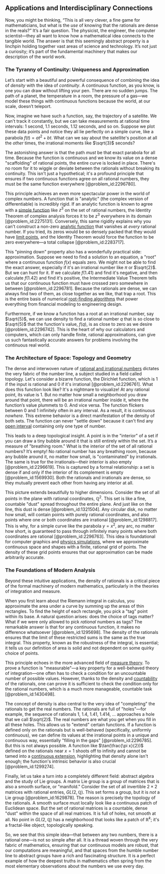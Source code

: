 ## Applications and Interdisciplinary Connections

Now, you might be thinking, “This is all very clever, a fine game for mathematicians, but what is the *use* of knowing that the rationals are dense in the reals?” It’s a fair question. The physicist, the engineer, the computer scientist—they all want to know how a mathematical idea connects to the tangible world. The answer is that this seemingly abstract property is a linchpin holding together vast areas of science and technology. It’s not just a curiosity; it’s part of the fundamental machinery that makes our description of the world work.

### The Tyranny of Continuity: Uniqueness and Approximation

Let’s start with a beautiful and powerful consequence of combining the idea of *density* with the idea of *continuity*. A continuous function, as you know, is one you can draw without lifting your pen. There are no sudden jumps. The path of a planet, the temperature in a room, the pressure of a gas—we model these things with continuous functions because the world, at our scale, doesn’t teleport.

Now, imagine we have such a function, say, the trajectory of a satellite. We can't track it constantly, but we can take measurements at rational time intervals: 1 second, 1.1 seconds, 1.12 seconds, and so on. Suppose we plot these data points and notice they all lie perfectly on a simple curve, like a parabola $f(t) = at^2 + bt$. What can we say about the satellite's position at all the *other* times, the irrational moments like $\sqrt{3}$ seconds?

The astonishing answer is that the path *must* be that exact parabola for all time. Because the function is continuous and we know its value on a dense "scaffolding" of rational points, the entire curve is locked in place. There's no room for it to wiggle or deviate between the rationals without breaking its continuity. This isn't just a hypothetical; it's a profound principle that ensures if two continuous functions agree on all rational numbers, they must be the same function everywhere [@problem_id:2296780].

This principle achieves an even more spectacular power in the world of complex numbers. A function that is "analytic" (the complex version of differentiable) is incredibly rigid. If an analytic function is known to agree with a [simple function](@article_id:160838) like $z^3$ on the set of rational numbers, the Identity Theorem of complex analysis forces it to be $z^3$ everywhere in its domain [@problem_id:2275131]. Conversely, this same rigidity explains why you can't construct a non-zero [analytic function](@article_id:142965) that vanishes at *every* rational number. If you tried, its zeros would be so densely packed that they would have [limit points](@article_id:140414), and the Identity Theorem would force the function to be zero everywhere—a total collapse [@problem_id:2283717].

This "pinning down" property also has a wonderfully practical side: approximation. Suppose we need to find a solution to an equation, a "root" where a continuous function $f(x)$ equals zero. We might not be able to find the exact answer, especially if it's an irrational number like $\pi$ or $\sqrt{2}$. But we can hunt for it. If we calculate $f(1.41)$ and find it's negative, and then calculate $f(1.42)$ and find it's positive, the Intermediate Value Theorem tells us that our continuous function must have crossed zero somewhere in between [@problem_id:2296781]. Because the rationals are dense, we can always find two of them, as close together as we like, that trap a root. This is the entire basis of numerical [root-finding algorithms](@article_id:145863) that power everything from financial modeling to engineering design.

Furthermore, if we know a function has a root at an irrational number, say $\sqrt{5}$, we can use density to find a rational number $q$ that is so close to $\sqrt{5}$ that the function's value, $f(q)$, is as close to zero as we desire [@problem_id:2296742]. This is the heart of why our calculators and computers, which can only handle finite, rational approximations, can give us such fantastically accurate answers for problems involving the continuous real world.

### The Architecture of Space: Topology and Geometry

The dense and interwoven nature of [rational and irrational numbers](@article_id:172855) dictates the very fabric of the number line, a subject studied in a field called topology. Let's consider a bizarre function, the Dirichlet function, which is 1 if the input is rational and 0 if it's irrational [@problem_id:2296761]. What does this function look like? It's a nightmare to visualize! At any rational point, its value is 1. But no matter how small a neighborhood you draw around that point, there will be an irrational number inside it, where the function’s value plummets to 0. And vice versa. The function flickers between 0 and 1 infinitely often in any interval. As a result, it is continuous *nowhere*. This extreme behavior is a direct manifestation of the density of both sets. The function can never "settle down" because it can't find any [open interval](@article_id:143535) containing only one type of number.

This leads to a deep topological insight. A point is in the "interior" of a set if you can draw a tiny bubble around it that is still entirely within the set. It’s a measure of "breathing room." What is the interior of the set of all rational numbers? It’s empty! No rational number has any breathing room, because any bubble around it, no matter how small, is "contaminated" by irrationals. The same is true for the irrationals—their interior is also empty [@problem_id:2296619]. This is captured by a formal relationship: a set is dense if and only if the interior of its complement is empty [@problem_id:1569930]. Both the rationals and irrationals are dense, so they mutually prevent each other from having any interior at all.

This picture extends beautifully to higher dimensions. Consider the set of all points in the plane with rational coordinates, $\mathbb{Q}^2$. This set is like a fine, countable "dust" spread throughout the entire plane. And just like on the line, this dust is dense [@problem_id:1321504]. Any circular disk, no matter how small, will contain points with purely rational coordinates, and also points where one or both coordinates are irrational [@problem_id:1298817]. This is why, for a simple curve like the parabola $y=x^2$, any arc, no matter how short, is guaranteed to pass through infinitely many points where both coordinates are rational [@problem_id:2296763]. This idea is foundational for computer graphics and [physics simulations](@article_id:143824), where we approximate continuous space and shapes with a finite, rational grid of points. The density of these grid points ensures that our approximation can be made arbitrarily accurate.

### The Foundations of Modern Analysis

Beyond these intuitive applications, the density of rationals is a critical piece of the formal machinery of modern mathematics, particularly in the theories of integration and measure.

When you first learn about the Riemann integral in calculus, you approximate the area under a curve by summing up the areas of thin rectangles. To find the height of each rectangle, you pick a "tag" point within its base. A natural question arises: does the choice of tags matter? What if we were only allowed to pick *rational* numbers as tags? The remarkable answer is that for any continuous function, it makes no difference whatsoever [@problem_id:1295698]. The density of the rationals ensures that the limit of these restricted sums is the same as the true integral. This property, known as the robustness of the integral, is essential; it tells us our definition of area is solid and not dependent on some quirky choice of points.

This principle echoes in the more advanced field of [measure theory](@article_id:139250). To prove a function is "measurable"—a key property for a well-behaved theory of integration—one often has to check a condition for an uncountable number of possible values. However, thanks to the density and [countability](@article_id:148006) of the rationals, one can prove it is sufficient to check the condition only for the rational numbers, which is a much more manageable, countable task [@problem_id:1430498].

The concept of density is also central to the very idea of "completing" the rationals to get the real numbers. The rationals are full of "holes"—for example, the sequence of rationals 1, 1.4, 1.41, 1.414, ... approaches a hole that we call $\sqrt{2}$. The real numbers are what you get when you fill in all these holes. This allows us to "extend" certain functions. If a function is defined only on the rationals but is well-behaved (specifically, uniformly continuous), we can define its values at the irrational points in a unique and continuous way, essentially "filling in the gaps" [@problem_id:2296785]. But this is not always possible. A function like $\tan(\frac{\pi x}{2})$ defined on the rationals near $x=1$ shoots off to infinity and cannot be tamed into a [continuous extension](@article_id:160527), highlighting that density alone isn't enough; the function's intrinsic behavior is also crucial [@problem_id:1299274].

Finally, let us take a turn into a completely different field: abstract algebra and the study of Lie groups. A matrix Lie group is a group of matrices that is also a smooth surface, or "manifold." Consider the set of all invertible $2 \times 2$ matrices with rational entries, $GL(2, \mathbb{Q})$. This set forms a group, but it is *not* a Lie group [@problem_id:1629878]. The reason is precisely the topology of the rationals. A smooth surface must locally look like a continuous patch of Euclidean space. But the set of rational matrices is a countable, dense "dust" within the space of all real matrices. It is full of holes, not smooth at all. No point in $GL(2, \mathbb{Q})$ has a neighborhood that looks like a patch of $\mathbb{R}^k$; it's a fractal-like object, topologically speaking.

So, we see that this simple idea—that between any two numbers, there is a rational one—is not so simple after all. It is a thread woven through the very fabric of mathematics, ensuring that our continuous models are robust, that our computations are meaningful, and that spaces from the humble number line to abstract groups have a rich and fascinating structure. It is a perfect example of how the deepest truths in mathematics often spring from the most elementary observations about the numbers we use every day.